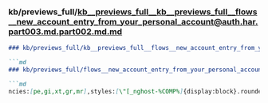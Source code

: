 ### kb/previews_full/kb__previews_full__kb__previews_full__flows__new_account_entry_from_your_personal_account@auth.har.part003.md.part002.md.md

```md
### kb/previews_full/kb__previews_full__flows__new_account_entry_from_your_personal_account@auth.har.part003.md.part002.md

```md
### kb/previews_full/flows__new_account_entry_from_your_personal_account@auth.har.part003.md (part 002)

```md
ncies:[pe,gi,xt,gr,mr],styles:[\"[_nghost-%COMP%]{display:block}.rounded.leaflet-co
```

```

```

```
